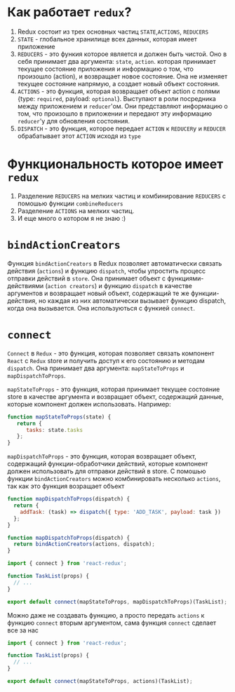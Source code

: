 # Как работает `redux`?

1. Redux состоит из трех основных частиц `STATE`,`ACTIONS`, `REDUCERS`
2. `STATE` - глобальное хранилище всех данных, которая имеет приложение
3. `REDUCERS` - это функия которое является и должен быть чистой. Оно в себя принимает два аргумента: `state`, `action`.
   которая принимает текущее состояние приложения и информацию о том, что произошло (action), и возвращает новое
   состояние. Она не изменяет текущее состояние напрямую, а создает новый объект состояния.
4. `ACTIONS` - это функция, которая возвращает объект action с полями {type: `required`, payload: `optional`}.
   Выступают в роли посредника между приложением и `reducer`'ом. Они представляют информацию о том, что произошло в
   приложении и передают эту информацию `reducer`'у для обновления состояния.
5. `DISPATCH` - это функция, которое передает `ACTION` к `REDUCER`у и `REDUCER` обрабатывает этот `ACTION` исходя
   из `type`

# Функциональность которое имеет `redux`

1. Разделение `REDUCERS` на мелких частиц и комбинирование `REDUCERS` с помошью функции `combineReducers`
2. Разделение `ACTIONS` на мелких частиц.
3. И еще много о котором я не знаю :)

# `bindActionCreators`

Функция `bindActionCreators` в Redux позволяет автоматически связать действия (`actions`) и функцию `dispatch`, чтобы
упростить процесс отправки действий в `store`. Она принимает объект с функциями-действиями (`action creators`) и функцию
`dispatch` в качестве аргументов и возвращает новый объект, содержащий те же функции-действия, но каждая из них
автоматически вызывает функцию dispatch, когда она вызывается. Она используються с функией `connect`.

# `connect`

`Connect` в `Redux` - это функция, которая позволяет связать компонент `React` с `Redux` store и получить доступ к его
состоянию и методам `dispatch`. Она принимает два аргумента: `mapStateToProps` и `mapDispatchToProps`.

`mapStateToProps` - это функция, которая принимает текущее состояние store в качестве аргумента и возвращает объект,
содержащий данные, которые компонент должен использовать. Например:

```javascript
function mapStateToProps(state) {
   return {
      tasks: state.tasks
   };
}
```

`mapDispatchToProps` - это функция, которая возвращает объект, содержащий функции-обработчики действий, которые компонент
должен использовать для отправки действий в store. С помошью функции `bindActionCreators` можно комбинировать несколько
`actions`, так как это функция возращает объект

```javascript
function mapDispatchToProps(dispatch) {
  return {
    addTask: (task) => dispatch({ type: 'ADD_TASK', payload: task })
  };
}
```
```javascript
function mapDispatchToProps(dispatch) {
  return bindActionCreators(actions, dispatch);
}
```
```javascript
import { connect } from 'react-redux';

function TaskList(props) {
  // ...
}

export default connect(mapStateToProps, mapDispatchToProps)(TaskList);
```
Можно даже не создавать функцию, а просто передать `actions` к функцию `connect` вторым аргументом, сама функция `connect`
сделает все за нас

```javascript
import { connect } from 'react-redux';

function TaskList(props) {
  // ...
}

export default connect(mapStateToProps, actions)(TaskList);
```
